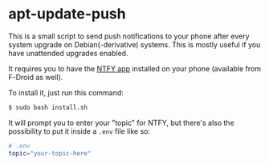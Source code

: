 # apt-update-push

This is a small script to send push notifications to your phone after every system upgrade on Debian(-derivative) systems.
This is mostly useful if you have unattended upgrades enabled.

It requires you to have the [NTFY app](https://ntfy.sh) installed on your phone (available from F-Droid as well).

To install it, just run this command:

```bash
$ sudo bash install.sh
```

It will prompt you to enter your "topic" for NTFY, but there's also the possibility to put it inside a `.env` file like so:

```bash
# .env
topic="your-topic-here"
```
